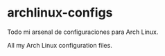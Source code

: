 archlinux-configs
=================

Todo mi arsenal de configuraciones para Arch Linux.

All my Arch Linux configuration files.